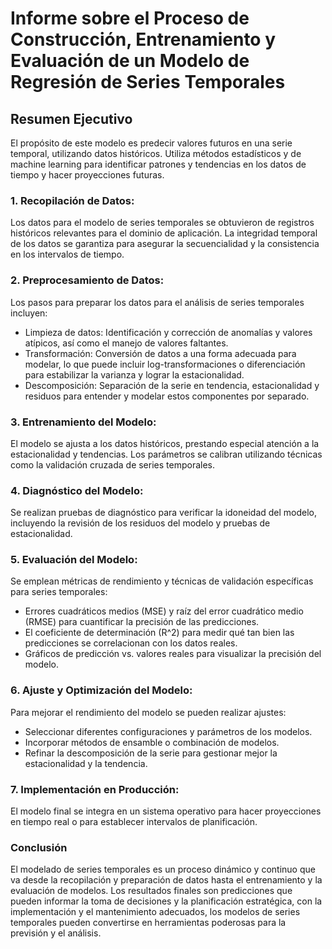 # Informe sobre el Proceso de Construcción, Entrenamiento y Evaluación de un Modelo de Regresión de Series Temporales

## Resumen Ejecutivo 
El propósito de este modelo es predecir valores futuros en una serie temporal, utilizando datos históricos. Utiliza métodos estadísticos y de machine learning para identificar patrones y tendencias en los datos de tiempo y hacer proyecciones futuras.

### 1. Recopilación de Datos: 
Los datos para el modelo de series temporales se obtuvieron de registros históricos relevantes para el dominio de aplicación. La integridad temporal de los datos se garantiza para asegurar la secuencialidad y la consistencia en los intervalos de tiempo.
### 2. Preprocesamiento de Datos: 
Los pasos para preparar los datos para el análisis de series temporales incluyen: 
- Limpieza de datos: Identificación y corrección de anomalías y valores atípicos, así como el manejo de valores faltantes. 
- Transformación: Conversión de datos a una forma adecuada para modelar, lo que puede incluir log-transformaciones o diferenciación para estabilizar la varianza y lograr la estacionalidad. 
- Descomposición: Separación de la serie en tendencia, estacionalidad y residuos para entender y modelar estos componentes por separado.

### 3. Entrenamiento del Modelo: 
El modelo se ajusta a los datos históricos, prestando especial atención a la estacionalidad y tendencias. Los parámetros se calibran utilizando técnicas como la validación cruzada de series temporales. 
### 4. Diagnóstico del Modelo:
 Se realizan pruebas de diagnóstico para verificar la idoneidad del modelo, incluyendo la revisión de los residuos del modelo y pruebas de estacionalidad.
### 5. Evaluación del Modelo: 
Se emplean métricas de rendimiento y técnicas de validación específicas para series temporales: 
- Errores cuadráticos medios (MSE) y raíz del error cuadrático medio (RMSE) para cuantificar la precisión de las predicciones. 
- El coeficiente de determinación (R^2) para medir qué tan bien las predicciones se correlacionan con los datos reales. 
- Gráficos de predicción vs. valores reales para visualizar la precisión del modelo.
### 6. Ajuste y Optimización del Modelo:
Para mejorar el rendimiento del modelo se pueden realizar ajustes:
- Seleccionar diferentes configuraciones y parámetros de los modelos. 
- Incorporar métodos de ensamble o combinación de modelos. 
- Refinar la descomposición de la serie para gestionar mejor la estacionalidad y la tendencia.
### 7. Implementación en Producción: 
El modelo final se integra en un sistema operativo para hacer proyecciones en tiempo real o para establecer intervalos de planificación.

### Conclusión
 El modelado de series temporales es un proceso dinámico y continuo que va desde la recopilación y preparación de datos hasta el entrenamiento y la evaluación de modelos. Los resultados finales son predicciones que pueden informar la toma de decisiones y la planificación estratégica, con la implementación y el mantenimiento adecuados, los modelos de series temporales pueden convertirse en herramientas poderosas para la previsión y el análisis.